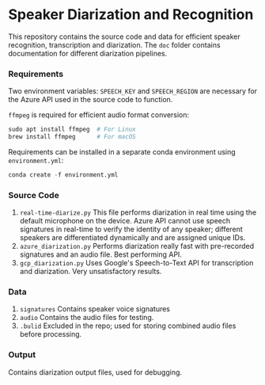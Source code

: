 # Speaker Diarization and Recognition
This repository contains the source code and data for efficient speaker recognition, transcription and diarization.
The `doc` folder contains documentation for different diarization pipelines.
### Requirements
Two environment variables: `SPEECH_KEY` and `SPEECH_REGION` are necessary for the Azure API used in the source code to function.

`ffmpeg` is required for efficient audio format conversion:
```python
sudo apt install ffmpeg  # For Linux
brew install ffmpeg      # For macOS
```

Requirements can be installed in a separate conda environment using `environment.yml`:
```python
conda create -f environment.yml
```
### Source Code
1. `real-time-diarize.py`
    This file performs diarization in real time using the default microphone on the device. Azure API cannot use speech signatures in real-time to verify the identity of any speaker; different speakers are differentiated dynamically and are assigned unique IDs.
2. `azure_diarization.py`
    Performs diarization really fast with pre-recorded signatures and an audio file. Best performing API.
3. `gcp_diarization.py`
    Uses Google's Speech-to-Text API for transcription and diarization. Very unsatisfactory results.
### Data
1. `signatures`
    Contains speaker voice signatures
2. `audio`
    Contains the audio files for testing.
3. `.bulid`
    Excluded in the repo; used for storing combined audio files before processing.
### Output
Contains diarization output files, used for debugging.
